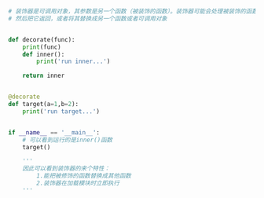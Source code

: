 
<BlogInfo id="800" title="1.装饰器" author="白日梦想猿" pv=0 read_times=0 pre_cost_time="0分19秒" category="函数装饰器和闭包" tag_list="['函数装饰器和闭包']" create_time="2022.03.11 19:53:53" update_time="2022.03.11 20:02:43" />

```python
# 装饰器是可调用对象，其参数是另一个函数（被装饰的函数）。装饰器可能会处理被装饰的函数，
# 然后把它返回，或者将其替换成另一个函数或者可调用对象


def decorate(func):
    print(func)
    def inner():
        print('run inner...')

    return inner


@decorate
def target(a=1,b=2):
    print('run target...')


if __name__ == '__main__':
    # 可以看到运行的是inner()函数
    target()

    '''
    因此可以看到装饰器的来个特性：
        1.能把被修饰的函数替换成其他函数
        2.装饰器在加载模块时立即执行
    '''

```
